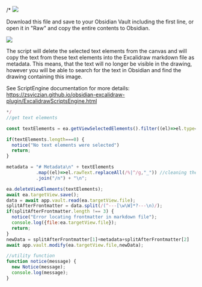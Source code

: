 /*
![](https://raw.githubusercontent.com/zsviczian/obsidian-excalidraw-plugin/master/images/scripts-download-raw.jpg)

Download this file and save to your Obsidian Vault including the first line, or open it in "Raw" and copy the entire contents to Obsidian.

![](https://raw.githubusercontent.com/zsviczian/obsidian-excalidraw-plugin/master/images/scripts-text-to-metadata.jpg)

The script will delete the selected text elements from the canvas and will copy the text from these text elements into the Excalidraw markdown file as metadata. This means, that the text will no longer be visible in the drawing, however you will be able to search for the text in Obsidian and find the drawing containing this image.

See ScriptEngine documentation for more details:
https://zsviczian.github.io/obsidian-excalidraw-plugin/ExcalidrawScriptsEngine.html

```javascript
*/
//get text elements

const textElements = ea.getViewSelectedElements().filter((el)=>el.type==="text");

if(textElements.length===0) {
  notice("No text elements were selected")
  return;
}

metadata = "# Metadata\n" + textElements
           .map((el)=>el.rawText.replaceAll(/%|^/g,"_")) //cleaning these characters for safety, might not be needed
           .join("/n") + "\n";

ea.deleteViewElements(textElements);
await ea.targetView.save();
data = await app.vault.read(ea.targetView.file);
splitAfterFrontmatter = data.split(/(^---[\w\W]*?---\n)/);
if(splitAfterFrontmatter.length !== 3) {
  notice("Error locating frontmatter in markdown file");
  console.log({file:ea.targetView.file});
  return;
}
newData = splitAfterFrontmatter[1]+metadata+splitAfterFrontmatter[2]
await app.vault.modify(ea.targetView.file,newData);

//utility function
function notice(message) {
  new Notice(message);
  console.log(message);
}
